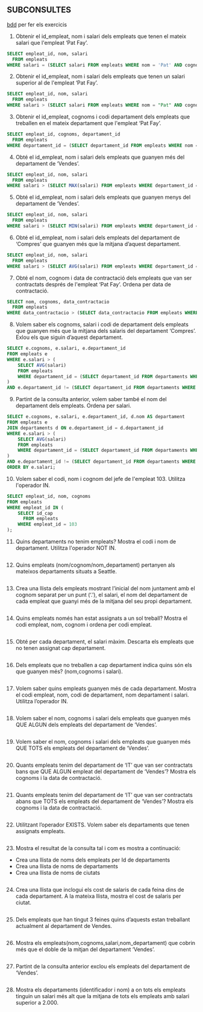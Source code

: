 ## SUBCONSULTES
[bdd](https://github.com/bielsoler23/M02-Base-de-dades/tree/main/.sql/bbdd_rrhh.sql) per fer els exercicis

1. Obtenir el id_empleat, nom i salari dels empleats que tenen el mateix salari que l'empleat ‘Pat Fay’.
```sql
SELECT empleat_id, nom, salari
  FROM empleats
WHERE salari = (SELECT salari FROM empleats WHERE nom = 'Pat' AND cognoms = 'Fay');

```
2. Obtenir el id_empleat, nom i salari dels empleats que tenen un salari superior al de l'empleat ‘Pat Fay’.
```sql
SELECT empleat_id, nom, salari
  FROM empleats
WHERE salari > (SELECT salari FROM empleats WHERE nom = "Pat" AND cognoms = "Fay");
```
3. Obtenir el id_empleat, cognoms i codi departament dels empleats que treballen en el mateix departament que l'empleat ‘Pat Fay’.
```sql
SELECT empleat_id, cognoms, departament_id
  FROM empleats
WHERE departament_id = (SELECT departament_id FROM empleats WHERE nom = "Pat" AND cognoms = "Fay");
```
4. Obté el id_empleat, nom i salari dels empleats que guanyen més del departament de ‘Vendes’.
```sql
SELECT empleat_id, nom, salari
  FROM empleats
WHERE salari > (SELECT MAX(salari) FROM empleats WHERE departament_id = (SELECT departament_id FROM departaments WHERE nom = 'Vendes'));

```
5. Obté el id_empleat, nom i salari dels empleats que guanyen menys del departament de ‘Vendes’.
```sql
SELECT empleat_id, nom, salari
  FROM empleats
WHERE salari > (SELECT MIN(salari) FROM empleats WHERE departament_id = (SELECT departament_id FROM departaments WHERE nom = 'Vendes'));

```
6. Obté el id_empleat, nom i salari dels empleats del departament de ‘Compres’ que guanyen més que la mitjana d’aquest departament.
```sql
SELECT empleat_id, nom, salari
  FROM empleats
WHERE salari > (SELECT AVG(salari) FROM empleats WHERE departament_id = (SELECT departament_id FROM departaments WHERE nom = 'Compres'));

```
7. Obté el nom, cognom i data de contractació dels empleats que van ser contractats després de l'empleat ‘Pat Fay’. Ordena per data de contractació.
```sql
SELECT nom, cognoms, data_contractacio
  FROM empleats
WHERE data_contractacio > (SELECT data_contractacio FROM empleats WHERE nom = "Pat" AND cognoms = "Fay");
```
8. Volem saber els cognoms, salari i codi de departament dels empleats que guanyen més que la mitjana dels salaris del departament ‘Compres’. Exlou els que siguin d’aquest departament.
```sql
SELECT e.cognoms, e.salari, e.departament_id
FROM empleats e
WHERE e.salari > (
    SELECT AVG(salari)
    FROM empleats
    WHERE departament_id = (SELECT departament_id FROM departaments WHERE nom = "Compres")
)
AND e.departament_id != (SELECT departament_id FROM departaments WHERE nom = "Compres");
```
9. Partint de la consulta anterior, volem saber també el nom del departament dels empleats. Ordena per salari.
```sql
SELECT e.cognoms, e.salari, e.departament_id, d.nom AS departament
FROM empleats e
JOIN departaments d ON e.departament_id = d.departament_id
WHERE e.salari > (
    SELECT AVG(salari)
    FROM empleats
    WHERE departament_id = (SELECT departament_id FROM departaments WHERE nom = 'Compres')
)
AND e.departament_id != (SELECT departament_id FROM departaments WHERE nom = 'Compres')
ORDER BY e.salari;
```
10. Volem saber el codi, nom i cognom del jefe de l'empleat 103. Utilitza l'operador IN.
```sql
SELECT empleat_id, nom, cognoms
FROM empleats
WHERE empleat_id IN (
    SELECT id_cap
      FROM empleats
    WHERE empleat_id = 103
);
```
11. Quins departaments no tenim empleats? Mostra el codi i nom de departament. Utilitza l'operador NOT IN.
```sql

```
12. Quins empleats (nom/cognom/nom_departament)  pertanyen als mateixos departaments situats a Seattle.
```sql

```
13. Crea una llista dels empleats mostrant l’inicial del nom juntament amb el cognom separat per un punt (‘.’), el salari, el nom del departament de cada empleat que guanyi més de la mitjana del seu propi departament.
```sql

```
14. Quins empleats només han estat assignats a un sol treball? Mostra el codi empleat, nom, cognom i ordena per codi empleat.  
```sql

```
15. Obté per cada departament, el salari màxim. Descarta els empleats que no tenen assignat cap departament.
```sql

```
16.  Dels empleats que no treballen a cap departament indica quins són els que guanyen més? (nom,cognoms i salari).
```sql

```
17.  Volem saber quins empleats guanyen més de cada departament. Mostra el codi empleat, nom, codi de departament, nom departament i salari. Utilitza l’operador IN.
```sql

```
18. Volem saber el nom, cognoms i salari dels empleats que guanyen més QUE ALGUN dels empleats del departament  de ‘Vendes’. 
```sql

```
19. Volem saber el nom, cognoms i salari dels empleats que guanyen més QUE TOTS els empleats del departament de ‘Vendes’.
```sql

```
20. Quants empleats tenim del departament de ‘IT’ que van ser contractats bans que QUE ALGUN empleat del departament de ‘Vendes’? Mostra els cognoms i la data de contractació.
```sql

```
21. Quants empleats tenim del departament de ‘IT’ que van ser contractats abans que TOTS els empleats del departament de ‘Vendes’? Mostra els cognoms i la data de contractació.
```sql

```
22. Utilitzant l’operador EXISTS. Volem saber els departaments que tenen assignats empleats.
```sql

```
23. Mostra el resultat de la consulta tal i com es mostra a continuació:
- Crea una llista de noms dels empleats per Id de departaments
- Crea una llista de noms de departaments
- Crea una llista de noms de ciutats

```sql

```
24. Crea una llista que inclogui els cost de salaris de cada feina dins de cada departament. A la mateixa llista, mostra el cost de salaris per ciutat.
```sql

```
25. Dels empleats que han tingut 3 feines quins d’aquests estan treballant actualment al departament de Vendes.
```sql

```
26. Mostra els empleats(nom,cognoms,salari,nom_departament) que cobrin més que el doble de la mitjan del departament ‘Vendes’.
```sql

```
27. Partint de la consulta anterior exclou els empleats del departament de ‘Vendes’.
```sql

```
28. Mostra els departaments (identificador i nom) a on tots els empleats tinguin un salari més alt que la mitjana de tots els empleats amb salari superior a 2.000.
```sql

``` 
